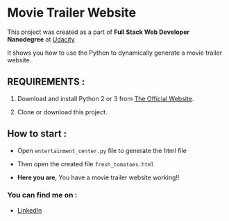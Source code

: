 # Movie Trailer Website



This project was created as a part of  **Full Stack Web Developer Nanodegree** at [Udacity](https://www.udacity.com/course/full-stack-web-developer-nanodegree--nd004)

It shows you how to use the Python to dynamically generate a movie trailer website.



## REQUIREMENTS :



1. Download and install Python 2 or 3 from [The Official Website](https://www.python.org).

2. Clone or download this project.




## How to start :


* Open `entertainment_center.py` file to generate the html file

* Then open the created file `fresh_tomatoes.html`

* **Here you are**, You have a movie trailer website working!!



### You can find me on :
- [LinkedIn](https://www.linkedin.com/in/ahmed-el-rayes)
